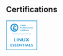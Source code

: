 ## Certifications

<div align="left">

<p align="left">
  <a href="https://lpi.org/verify/LPI000423983/mbdrzy6994">
    <img src="https://github.com/benweston/benweston/blob/main/img/linux-essentials.png"
      width="84.9" height="80.7"
        alt="Linux Essentials Icon">
  </a>

</div>

<!--
**benweston/benweston** is a ✨ _special_ ✨ repository because its `README.md` (this file) appears on your GitHub profile.

Here are some ideas to get you started:

- 🔭 I’m currently working on ...
- 🌱 I’m currently learning ...
- 👯 I’m looking to collaborate on ...
- 🤔 I’m looking for help with ...
- 💬 Ask me about ...
- 📫 How to reach me: ...
- 😄 Pronouns: ...
- ⚡ Fun fact: ...
-->
